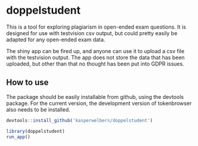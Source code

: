
<!-- README.md is generated from README.Rmd. Please edit that file -->

# doppelstudent

This is a tool for exploring plagiarism in open-ended
exam questions. It is designed for use with testvision csv output, but
could pretty easily be adapted for any open-ended exam data.

The shiny app can be fired up, and anyone can use it to upload a csv
file with the testvision output. The app does not store the data that
has been uploaded, but other than that no thought has been put into GDPR
issues.

## How to use

The package should be easily installable from github, using the devtools
package. For the current version, the development version of
tokenbrowser also needs to be installed.

``` r
devtools::install_github('kasperwelbers/doppelstudent')

library(doppelstudent)
run_app()
```
